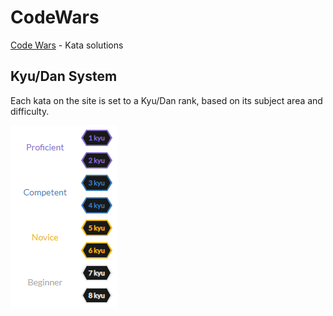 # CodeWars
[Code Wars](https://www.codewars.com/) - Kata solutions

## Kyu/Dan System
Each kata on the site is set to a Kyu/Dan rank, based on its subject area and difficulty.

[![ranks.png](https://raw.githubusercontent.com/Ventrosky/code-wars/master/ranks.PNG)](https://raw.githubusercontent.com/Ventrosky/code-wars/master/ranks.PNG)
